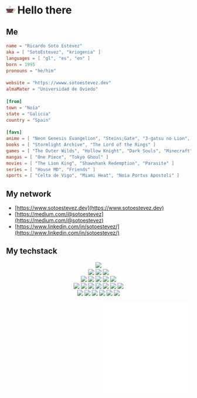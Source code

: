 # <img src="./res/coffee.svg" width="24" height="24" alt="cofee"> Hello there

## Me

```toml
name = "Ricardo Soto Estévez"
aka = [ "SotoEstevez", "kriogenia" ]
languages = [ "gl", "es", "en" ]
born = 1995
pronouns = "he/him"

website = "https://wwww.sotoestevez.dev"
almaMater = "Universidad de Oviedo"

[from]
town = "Noia"
state = "Galicia"
country = "Spain"

[favs]
anime = [ "Neon Genesis Evangelion", "Steins;Gate", "3-gatsu no Lion", "Digimon Adventure" ]
books = [ "Stormlight Archive", "The Lord of the Rings" ]
games = [ "The Outer Wilds", "Hollow Knight", "Dark Souls", "Minecraft", "Mass Effect" ]
mangas = [ "One Piece", "Tokyo Ghoul" ]
movies = [ "The Lion King", "Shawshank Redemption", "Parasite" ]
series = [ "House MD", "Friends" ]
sports = [ "Celta de Vigo", "Miami Heat", "Noia Portus Apostoli" ]

```

## My network

- [https://www.sotoestevez.dev](https://www.sotoestevez.dev)
- [https://medium.com/@sotoestevez](https://medium.com/@sotoestevez)
- [https://www.linkedin.com/in/sotoestevez/](https://www.linkedin.com/in/sotoestevez/)

## My techstack

<p align="center">
<img src="https://img.shields.io/badge/Rust-e33b26?style=for-the-badge&logo=Rust&logoColor=white" />
</br>
<img src="https://img.shields.io/badge/Java-white?style=for-the-badge&logo=OpenJDK&logoColor=red" />
<img src="https://img.shields.io/badge/Javascript-323330?style=for-the-badge&logo=javascript&logoColor=F7DF1E" />
<img src="https://img.shields.io/badge/Kotlin-F39C12?style=for-the-badge&logo=kotlin&logoColor=8E3CCE" />
</br>
<img src="https://img.shields.io/badge/ElasticSearch-005571?style=for-the-badge&logo=Elasticsearch&logoColor=white" />
<img src="https://img.shields.io/badge/HTML5-E34F26?style=for-the-badge&logo=html5&logoColor=white" />
<img src="https://img.shields.io/badge/Markdown-000000?style=for-the-badge&logo=markdown&logoColor=white">
<img src="https://img.shields.io/badge/Solr-D9411E?style=for-the-badge&logo=Apache%20Solr&logoColor=white" />
<img src="https://img.shields.io/badge/Typescript-154360?style=for-the-badge&logo=TypeScript&logoColor=white" />
</br>
<img src="https://img.shields.io/badge/C%23-8E44AD?style=for-the-badge&logo=C Sharp&logoColor=white" />
<img src="https://img.shields.io/badge/Express.js-404D59?style=for-the-badge&logo=Express&logoColor=white" />
<img src="https://img.shields.io/badge/Git-F05032?style=for-the-badge&logo=git&logoColor=white">
<img src="https://img.shields.io/badge/MongoDB-4EA94B?style=for-the-badge&logo=mongodb&logoColor=white">
<img src="https://img.shields.io/badge/Node.js-43853D?style=for-the-badge&logo=node.js&logoColor=white" />
<img src="https://img.shields.io/badge/React-1ABC9C?style=for-the-badge&logo=react&logoColor=white">
<img src="https://img.shields.io/badge/Spring-1BC22F?style=for-the-badge&logo=Spring&logoColor=white" />
</br>
<img src="https://img.shields.io/badge/Android-green?style=for-the-badge&logo=Android&logoColor=white" />
<img src="https://img.shields.io/badge/C%2B%2B-3498DB?style=for-the-badge&logo=C%2B%2B&logoColor=white" />
<img src="https://img.shields.io/badge/Docker-2496ED?style=for-the-badge&logo=Docker&logoColor=white" />
<img src="https://img.shields.io/badge/CSS3-1572B6?style=for-the-badge&logo=css3&logoColor=white" />
<img src="https://img.shields.io/badge/Elixir-purple?style=for-the-badge&logo=Elixir&logoColor=white" />
<img src="https://img.shields.io/badge/Python-yellow?style=for-the-badge&logo=Python&logoColor=blue" />
</p>

<img align="right" src="https://raw.githubusercontent.com/kriogenia/kriogenia/main/res/signing.svg" width="250">
